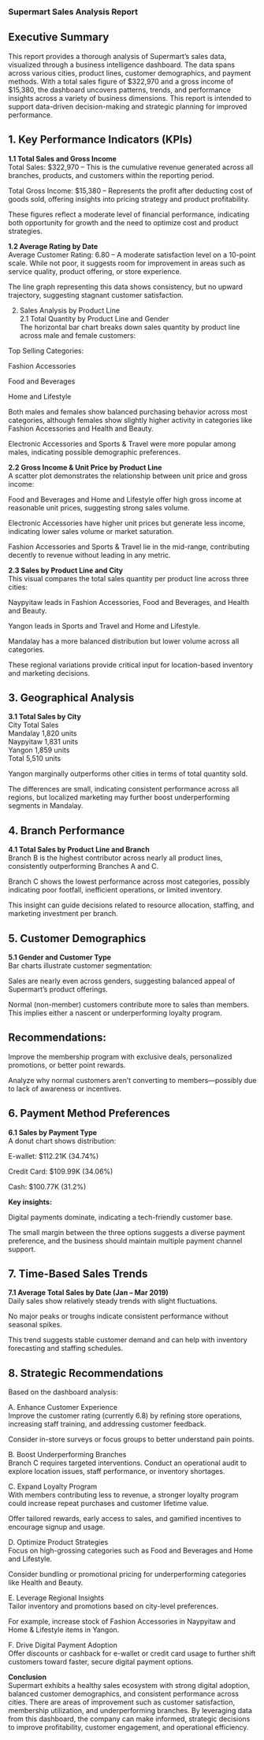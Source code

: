 ### Supermart Sales Analysis Report  
## Executive Summary  
This report provides a thorough analysis of Supermart’s sales data, visualized through a business intelligence dashboard. The data spans across various cities, product lines, customer demographics, and payment methods. With a total sales figure of $322,970 and a gross income of $15,380, the dashboard uncovers patterns, trends, and performance insights across a variety of business dimensions. This report is intended to support data-driven decision-making and strategic planning for improved performance.  
  
## 1. Key Performance Indicators (KPIs)  
**1.1 Total Sales and Gross Income**  
Total Sales: $322,970 – This is the cumulative revenue generated across all branches, products, and customers within the reporting period.  
  
Total Gross Income: $15,380 – Represents the profit after deducting cost of goods sold, offering insights into pricing strategy and product profitability.  
  
These figures reflect a moderate level of financial performance, indicating both opportunity for growth and the need to optimize cost and product strategies.  

**1.2 Average Rating by Date**  
Average Customer Rating: 6.80 – A moderate satisfaction level on a 10-point scale. While not poor, it suggests room for improvement in areas such as service quality, product offering, or store experience.  

The line graph representing this data shows consistency, but no upward trajectory, suggesting stagnant customer satisfaction.

2. Sales Analysis by Product Line  
2.1 Total Quantity by Product Line and Gender  
The horizontal bar chart breaks down sales quantity by product line across male and female customers:  

Top Selling Categories:  

Fashion Accessories  

Food and Beverages  

Home and Lifestyle  

Both males and females show balanced purchasing behavior across most categories, although females show slightly higher activity in categories like Fashion Accessories and Health and Beauty.  

Electronic Accessories and Sports & Travel were more popular among males, indicating possible demographic preferences.  

**2.2 Gross Income & Unit Price by Product Line**  
A scatter plot demonstrates the relationship between unit price and gross income:  

Food and Beverages and Home and Lifestyle offer high gross income at reasonable unit prices, suggesting strong sales volume.  

Electronic Accessories have higher unit prices but generate less income, indicating lower sales volume or market saturation.  

Fashion Accessories and Sports & Travel lie in the mid-range, contributing decently to revenue without leading in any metric.  

**2.3 Sales by Product Line and City**  
This visual compares the total sales quantity per product line across three cities:  

Naypyitaw leads in Fashion Accessories, Food and Beverages, and Health and Beauty.  

Yangon leads in Sports and Travel and Home and Lifestyle.  

Mandalay has a more balanced distribution but lower volume across all categories.  

These regional variations provide critical input for location-based inventory and marketing decisions.  
  
## 3. Geographical Analysis  
**3.1 Total Sales by City**   
City	Total Sales  
Mandalay	1,820 units  
Naypyitaw	1,831 units  
Yangon	1,859 units  
Total	5,510 units  

Yangon marginally outperforms other cities in terms of total quantity sold.  

The differences are small, indicating consistent performance across all regions, but localized marketing may further boost underperforming segments in Mandalay.  
  
## 4. Branch Performance  
**4.1 Total Sales by Product Line and Branch**    
Branch B is the highest contributor across nearly all product lines, consistently outperforming Branches A and C.   

Branch C shows the lowest performance across most categories, possibly indicating poor footfall, inefficient operations, or limited inventory.  

This insight can guide decisions related to resource allocation, staffing, and marketing investment per branch.  

## 5. Customer Demographics  
**5.1 Gender and Customer Type**  
Bar charts illustrate customer segmentation:  

Sales are nearly even across genders, suggesting balanced appeal of Supermart’s product offerings.  

Normal (non-member) customers contribute more to sales than members. This implies either a nascent or underperforming loyalty program.  

## Recommendations:  

Improve the membership program with exclusive deals, personalized promotions, or better point rewards.  

Analyze why normal customers aren’t converting to members—possibly due to lack of awareness or incentives.  

## 6. Payment Method Preferences  
**6.1 Sales by Payment Type**  
A donut chart shows distribution:  

E-wallet: $112.21K (34.74%)  

Credit Card: $109.99K (34.06%)  

Cash: $100.77K (31.2%)  

**Key insights:**

Digital payments dominate, indicating a tech-friendly customer base.  

The small margin between the three options suggests a diverse payment preference, and the business should maintain multiple payment channel support.  

## 7. Time-Based Sales Trends
**7.1 Average Total Sales by Date (Jan – Mar 2019)**  
Daily sales show relatively steady trends with slight fluctuations.  

No major peaks or troughs indicate consistent performance without seasonal spikes.  

This trend suggests stable customer demand and can help with inventory forecasting and staffing schedules.  
  
## 8. Strategic Recommendations  
Based on the dashboard analysis:  
  
A. Enhance Customer Experience  
Improve the customer rating (currently 6.8) by refining store operations, increasing staff training, and addressing customer feedback.  
  
Consider in-store surveys or focus groups to better understand pain points.  
  
B. Boost Underperforming Branches  
Branch C requires targeted interventions. Conduct an operational audit to explore location issues, staff performance, or inventory shortages.  
  
C. Expand Loyalty Program  
With members contributing less to revenue, a stronger loyalty program could increase repeat purchases and customer lifetime value.  
  
Offer tailored rewards, early access to sales, and gamified incentives to encourage signup and usage.  
  
D. Optimize Product Strategies  
Focus on high-grossing categories such as Food and Beverages and Home and Lifestyle.  
  
Consider bundling or promotional pricing for underperforming categories like Health and Beauty.  
  
E. Leverage Regional Insights  
Tailor inventory and promotions based on city-level preferences.  
  
For example, increase stock of Fashion Accessories in Naypyitaw and Home & Lifestyle items in Yangon.  
  
F. Drive Digital Payment Adoption  
Offer discounts or cashback for e-wallet or credit card usage to further shift customers toward faster, secure digital payment options.  
  
**Conclusion**  
Supermart exhibits a healthy sales ecosystem with strong digital adoption, balanced customer demographics, and consistent performance across cities. There are areas of improvement such as customer satisfaction, membership utilization, and underperforming branches. By leveraging data from this dashboard, the company can make informed, strategic decisions to improve profitability, customer engagement, and operational efficiency.  
